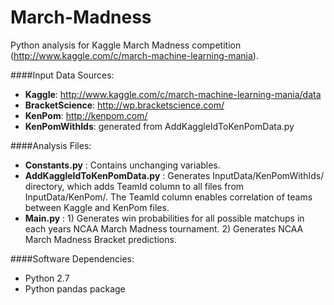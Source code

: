 March-Madness
=============

Python analysis for Kaggle March Madness competition (http://www.kaggle.com/c/march-machine-learning-mania).

####Input Data Sources:
- **Kaggle**: http://www.kaggle.com/c/march-machine-learning-mania/data
- **BracketScience**: http://wp.bracketscience.com/
- **KenPom**: http://kenpom.com/
- **KenPomWithIds**: generated from AddKaggleIdToKenPomData.py

####Analysis Files:
- **Constants.py** : Contains unchanging variables.
- **AddKaggleIdToKenPomData.py** : Generates InputData/KenPomWithIds/ directory, which adds TeamId column to all files from InputData/KenPom/. The TeamId column enables correlation of teams between Kaggle and KenPom files.
- **Main.py** : 1) Generates win probabilities for all possible matchups in each years NCAA March Madness tournament. 2) Generates NCAA March Madness Bracket predictions.

####Software Dependencies:
- Python 2.7
- Python pandas package
